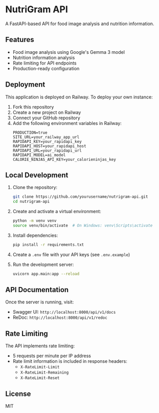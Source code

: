 # NutriGram API

A FastAPI-based API for food image analysis and nutrition information.

## Features

- Food image analysis using Google's Gemma 3 model
- Nutrition information analysis
- Rate limiting for API endpoints
- Production-ready configuration

## Deployment

This application is deployed on Railway. To deploy your own instance:

1. Fork this repository
2. Create a new project on Railway
3. Connect your GitHub repository
4. Add the following environment variables in Railway:
   ```
   PRODUCTION=true
   SITE_URL=your_railway_app_url
   RAPIDAPI_KEY=your_rapidapi_key
   RAPIDAPI_HOST=your_rapidapi_host
   RAPIDAPI_URL=your_rapidapi_url
   RAPIDAPI_MODEL=ai_model
   CALORIE_NINJAS_API_KEY=your_calorieninjas_key
   ```

## Local Development

1. Clone the repository:
   ```bash
   git clone https://github.com/yourusername/nutrigram-api.git
   cd nutrigram-api
   ```

2. Create and activate a virtual environment:
   ```bash
   python -m venv venv
   source venv/bin/activate  # On Windows: venv\Scripts\activate
   ```

3. Install dependencies:
   ```bash
   pip install -r requirements.txt
   ```

4. Create a `.env` file with your API keys (see `.env.example`)

5. Run the development server:
   ```bash
   uvicorn app.main:app --reload
   ```

## API Documentation

Once the server is running, visit:
- Swagger UI: `http://localhost:8000/api/v1/docs`
- ReDoc: `http://localhost:8000/api/v1/redoc`

## Rate Limiting

The API implements rate limiting:
- 5 requests per minute per IP address
- Rate limit information is included in response headers:
  - `X-RateLimit-Limit`
  - `X-RateLimit-Remaining`
  - `X-RateLimit-Reset`

## License

MIT 
